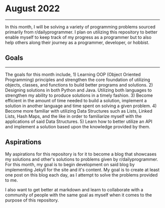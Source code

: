 # August 2022
----
In this month, I will be solving a variety of programming problems sourced primarily from r/dailyprogrammer. I plan on utilizing this repository to better enable myself to keep track of my progress as a programmer but to also help others along their journey as a programmer, developer, or hobbist. 

## Goals
----
The goals for this month include, 
    1) Learning OOP (Object Oriented Programming) principles and strengthen the core foundation of utilizing objects, classes, and functions to build better programs and solutions. 
    2) Designing solutions in both Python and Java. Utilizing both languages to strengthen my ability to produce solutions in a timely fashion. 
    3) Become efficient in the amount of time needed to build a solution, implement a solution in another language and time spent on solving a given problem. 
    4) Become more familiar with utilizing Data Structures such as Lists, Linked Lists, Hash Maps, and the like in order to familiarize myself with the applications of said Data Structures. 
    5) Learn how to better utilize an API and implement a solution based upon the knowledge provided by them. 
## Aspirations 
My aspirations for this repository is for it to become a blog that showcases my solutions and other's solutions to problems given by r/dailyprogrammer. For this month, my goal is to begin development on said blog by implementing Jekyll for the site and it's content. My goal is to create at least one post on this blog each day, as I attempt to solve the problems provided to me. 

I also want to get better at markdown and learn to collaborate with a community of people with the same goal as myself when it comes to the purpose of this repository. 